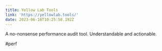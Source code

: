 ```yaml
---
title: Yellow Lab Tools
link: 'https://yellowlab.tools/'
date: 2023-06-16T10:25:58.192Z
---
```


A﻿ no-nonsense performance audit tool. Understandable and actionable. 

\#﻿perf
